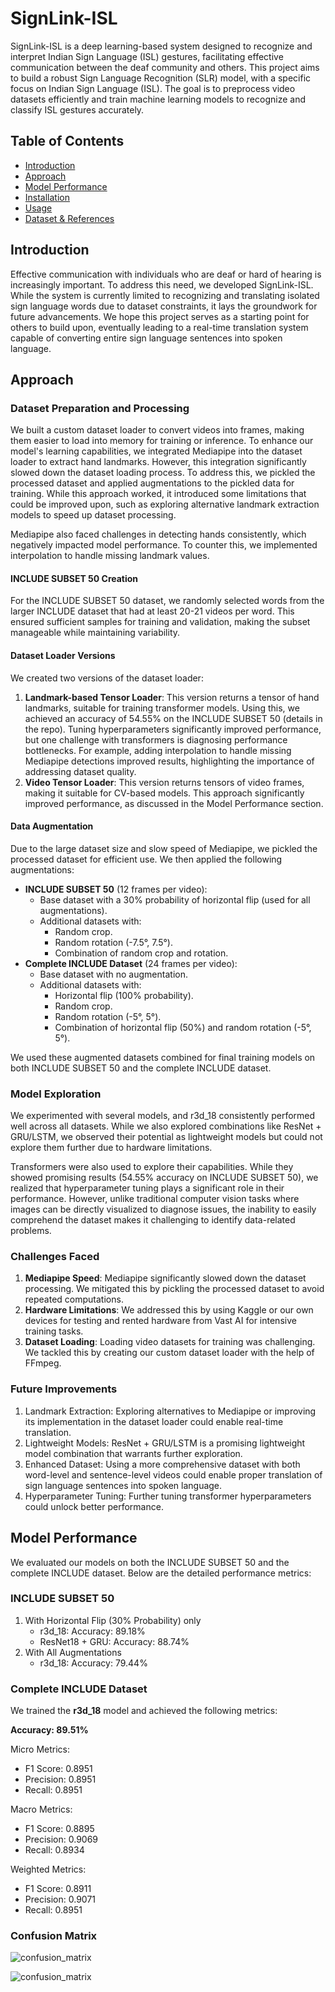 # SignLink-ISL

SignLink-ISL is a deep learning-based system designed to recognize and interpret Indian Sign Language (ISL) gestures, facilitating effective communication between the deaf community and others. This project aims to build a robust Sign Language Recognition (SLR) model, with a specific focus on Indian Sign Language (ISL). The goal is to preprocess video datasets efficiently and train machine learning models to recognize and classify ISL gestures accurately.

## Table of Contents

- [Introduction](#introduction)
- [Approach](#approach)
- [Model Performance](#model-performance)
- [Installation](#installation)
- [Usage](#usage)
- [Dataset & References](#dataset--references)

## Introduction

Effective communication with individuals who are deaf or hard of hearing is increasingly important. To address this need, we developed SignLink-ISL. While the system is currently limited to recognizing and translating isolated sign language words due to dataset constraints, it lays the groundwork for future advancements. We hope this project serves as a starting point for others to build upon, eventually leading to a real-time translation system capable of converting entire sign language sentences into spoken language.

## Approach

### Dataset Preparation and Processing

We built a custom dataset loader to convert videos into frames, making them easier to load into memory for training or inference. To enhance our model's learning capabilities, we integrated Mediapipe into the dataset loader to extract hand landmarks. However, this integration significantly slowed down the dataset loading process. To address this, we pickled the processed dataset and applied augmentations to the pickled data for training. While this approach worked, it introduced some limitations that could be improved upon, such as exploring alternative landmark extraction models to speed up dataset processing.

Mediapipe also faced challenges in detecting hands consistently, which negatively impacted model performance. To counter this, we implemented interpolation to handle missing landmark values.

#### INCLUDE SUBSET 50 Creation

For the INCLUDE SUBSET 50 dataset, we randomly selected words from the larger INCLUDE dataset that had at least 20-21 videos per word. This ensured sufficient samples for training and validation, making the subset manageable while maintaining variability.

#### Dataset Loader Versions

We created two versions of the dataset loader:

 1. **Landmark-based Tensor Loader**: This version returns a tensor of hand landmarks, suitable for training transformer models. Using this, we achieved an accuracy of 54.55% on the INCLUDE SUBSET 50 (details in the repo). Tuning hyperparameters significantly improved performance, but one challenge with transformers is diagnosing performance bottlenecks. For example, adding interpolation to handle missing Mediapipe detections improved results, highlighting the importance of addressing dataset quality.
 2. **Video Tensor Loader**: This version returns tensors of video frames, making it suitable for CV-based models. This approach significantly improved performance, as discussed in the Model Performance section.

#### Data Augmentation

Due to the large dataset size and slow speed of Mediapipe, we pickled the processed dataset for efficient use. We then applied the following augmentations:

- **INCLUDE SUBSET 50** (12 frames per video):
  - Base dataset with a 30% probability of horizontal flip (used for all augmentations).
  - Additional datasets with:
    - Random crop.
    - Random rotation (-7.5°, 7.5°).
    - Combination of random crop and rotation.
- **Complete INCLUDE Dataset** (24 frames per video):
  - Base dataset with no augmentation.
  - Additional datasets with:
    - Horizontal flip (100% probability).
    - Random crop.
    - Random rotation (-5°, 5°).
    - Combination of horizontal flip (50%) and random rotation (-5°, 5°).

We used these augmented datasets combined for final training models on both INCLUDE SUBSET 50 and the complete INCLUDE dataset.

### Model Exploration

We experimented with several models, and r3d_18 consistently performed well across all datasets. While we also explored combinations like ResNet + GRU/LSTM, we observed their potential as lightweight models but could not explore them further due to hardware limitations.

Transformers were also used to explore their capabilities. While they showed promising results (54.55% accuracy on INCLUDE SUBSET 50), we realized that hyperparameter tuning plays a significant role in their performance. However, unlike traditional computer vision tasks where images can be directly visualized to diagnose issues, the inability to easily comprehend the dataset makes it challenging to identify data-related problems.

### Challenges Faced

1. **Mediapipe Speed**: Mediapipe significantly slowed down the dataset processing. We mitigated this by pickling the processed dataset to avoid repeated computations.
2. **Hardware Limitations**: We addressed this by using Kaggle or our own devices for testing and rented hardware from Vast AI for intensive training tasks.
3. **Dataset Loading**: Loading video datasets for training was challenging. We tackled this by creating our custom dataset loader with the help of FFmpeg.

### Future Improvements

1. Landmark Extraction: Exploring alternatives to Mediapipe or improving its implementation in the dataset loader could enable real-time translation.
2. Lightweight Models: ResNet + GRU/LSTM is a promising lightweight model combination that warrants further exploration.
3. Enhanced Dataset: Using a more comprehensive dataset with both word-level and sentence-level videos could enable proper translation of sign language sentences into spoken language.
4. Hyperparameter Tuning: Further tuning transformer hyperparameters could unlock better performance.

## Model Performance

We evaluated our models on both the INCLUDE SUBSET 50 and the complete INCLUDE dataset. Below are the detailed performance metrics:

### INCLUDE SUBSET 50

1. With Horizontal Flip (30% Probability) only
   - r3d_18: Accuracy: 89.18%
   - ResNet18 + GRU: Accuracy: 88.74%
2. With All Augmentations
   - r3d_18: Accuracy: 79.44%

### Complete INCLUDE Dataset

We trained the **r3d_18** model and achieved the following metrics:

**Accuracy: 89.51%**

Micro Metrics:
 - F1 Score: 0.8951
 - Precision: 0.8951
 - Recall: 0.8951

Macro Metrics:
 - F1 Score: 0.8895
 - Precision: 0.9069
 - Recall: 0.8934

Weighted Metrics:
 - F1 Score: 0.8911
 - Precision: 0.9071
 - Recall: 0.8951

### Confusion Matrix

![confusion_matrix](./img/confusion_matrix.png#only-light)

![confusion_matrix](./img/confusion_matrix_dark.png#only-dark)
